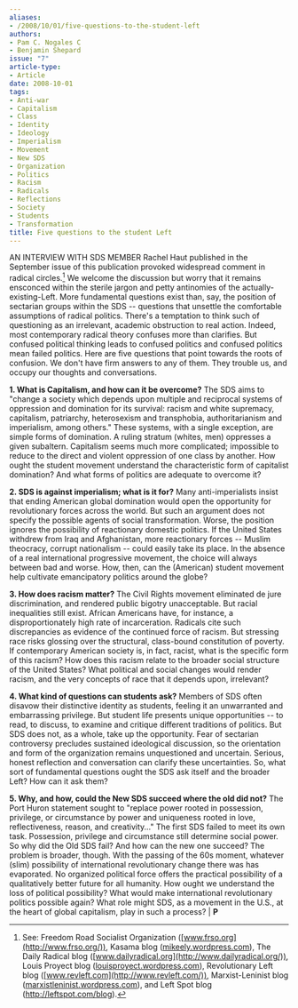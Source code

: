 ```yaml
---
aliases:
- /2008/10/01/five-questions-to-the-student-left
authors:
- Pam C. Nogales C
- Benjamin Shepard
issue: "7"
article-type:
- Article
date: 2008-10-01
tags:
- Anti-war
- Capitalism
- Class
- Identity
- Ideology
- Imperialism
- Movement
- New SDS
- Organization
- Politics
- Racism
- Radicals
- Reflections
- Society
- Students
- Transformation
title: Five questions to the student Left
---
```


AN INTERVIEW WITH SDS MEMBER Rachel Haut published in the September issue of this publication provoked widespread comment in radical circles.[^1] We welcome the discussion but worry that it remains ensconced within the sterile jargon and petty antinomies of the actually-existing-Left. More fundamental questions exist than, say, the position of sectarian groups within the SDS -- questions that unsettle the comfortable assumptions of radical politics. There's a temptation to think such of questioning as an irrelevant, academic obstruction to real action. Indeed, most contemporary radical theory confuses more than clarifies. But confused political thinking leads to confused politics and confused politics mean failed politics. Here are five questions that point towards the roots of confusion. We don't have firm answers to any of them. They trouble us, and occupy our thoughts and conversations.

**1. What is Capitalism, and how can it be overcome?** The SDS aims to "change a society which depends upon multiple and reciprocal systems of oppression and domination for its survival: racism and white supremacy, capitalism, patriarchy, heterosexism and transphobia, authoritarianism and imperialism, among others." These systems, with a single exception, are simple forms of domination. A ruling stratum (whites, men) oppresses a given subaltern. Capitalism seems much more complicated; impossible to reduce to the direct and violent oppression of one class by another. How ought the student movement understand the characteristic form of capitalist domination? And what forms of politics are adequate to overcome it?

**2. SDS is against imperialism; what is it for?** Many anti-imperialists insist that ending American global domination would open the opportunity for revolutionary forces across the world. But such an argument does not specify the possible agents of social transformation. Worse, the position ignores the possibility of reactionary domestic politics. If the United States withdrew from Iraq and Afghanistan, more reactionary forces -- Muslim theocracy, corrupt nationalism -- could easily take its place. In the absence of a real international progressive movement, the choice will always between bad and worse. How, then, can the (American) student movement help cultivate emancipatory politics around the globe?

**3. How does racism matter?** The Civil Rights movement eliminated de jure discrimination, and rendered public bigotry unacceptable. But racial inequalities still exist. African Americans have, for instance, a disproportionately high rate of incarceration. Radicals cite such discrepancies as evidence of the continued force of racism. But stressing race risks glossing over the structural, class-bound constitution of poverty. If contemporary American society is, in fact, racist, what is the specific form of this racism? How does this racism relate to the broader social structure of the United States? What political and social changes would render racism, and the very concepts of race that it depends upon, irrelevant?

**4. What kind of questions can students ask?** Members of SDS often disavow their distinctive identity as students, feeling it an unwarranted and embarrassing privilege. But student life presents unique opportunities -- to read, to discuss, to examine and critique different traditions of politics. But SDS does not, as a whole, take up the opportunity. Fear of sectarian controversy precludes sustained ideological discussion, so the orientation and form of the organization remains unquestioned and uncertain. Serious, honest reflection and conversation can clarify these uncertainties. So, what sort of fundamental questions ought the SDS ask itself and the broader Left? How can it ask them?

**5. Why, and how, could the New SDS succeed where the old did not?** The Port Huron statement sought to "replace power rooted in possession, privilege, or circumstance by power and uniqueness rooted in love, reflectiveness, reason, and creativity..." The first SDS failed to meet its own task. Possession, privilege and circumstance still determine social power. So why did the Old SDS fail? And how can the new one succeed? The problem is broader, though. With the passing of the 60s moment, whatever (slim) possibility of international revolutionary change there was has evaporated. No organized political force offers the practical possibility of a qualitatively better future for all humanity. How ought we understand the loss of political possibility? What would make international revolutionary politics possible again? What role might SDS, as a movement in the U.S., at the heart of global capitalism, play in such a process? | **P**


[^1]: See: Freedom Road Socialist Organization ([www.frso.org](http://www.frso.org/)), Kasama blog ([mikeely.wordpress.com](http://mikeely.wordpress.com/)), The Daily Radical blog ([www.dailyradical.org](http://www.dailyradical.org/)), Louis Proyect blog ([louisproyect.wordpress.com](http://louisproyect.wordpress.com/)), Revolutionary Left blog ([www.revleft.com](http://www.revleft.com/)), Marxist-Leninist blog ([marxistleninist.wordpress.com](http://marxistleninist.wordpress.com/)), and Left Spot blog (<http://leftspot.com/blog>).
